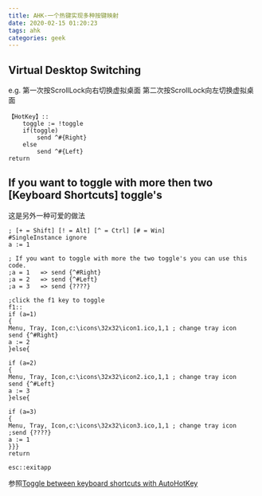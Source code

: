 ```yaml
---
title: AHK-一个热键实现多种按键映射
date: 2020-02-15 01:20:23
tags: ahk
categories: geek
---
```

## Virtual Desktop Switching
e.g.
第一次按ScrollLock向右切换虚拟桌面
第二次按ScrollLock向左切换虚拟桌面
```autohotkey
【HotKey】::
    toggle := !toggle
    if(toggle)
        send ^#{Right}
    else
        send ^#{Left}
return
```
## If you want to toggle with more then two [Keyboard Shortcuts] toggle's
这是另外一种可爱的做法
<!-- more -->
```autohotkey
; [+ = Shift] [! = Alt] [^ = Ctrl] [# = Win]
#SingleInstance ignore
a := 1

; If you want to toggle with more the two toggle's you can use this code.
;a = 1   => send {^#Right}
;a = 2   => send {^#Left}
;a = 3   => send {????}

;click the f1 key to toggle
f1::
if (a=1)
{
Menu, Tray, Icon,c:\icons\32x32\icon1.ico,1,1 ; change tray icon
send {^#Right}
a := 2
}else{

if (a=2)
{
Menu, Tray, Icon,c:\icons\32x32\icon2.ico,1,1 ; change tray icon
send {^#Left}
a := 3
}else{

if (a=3)
{
Menu, Tray, Icon,c:\icons\32x32\icon3.ico,1,1 ; change tray icon
;send {????}
a := 1
}}}
return

esc::exitapp
```
参照[Toggle between keyboard shortcuts with AutoHotKey](https://stackoverflow.com/questions/32040773/toggle-between-keyboard-shortcuts-with-autohotkey)
